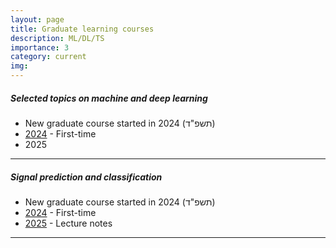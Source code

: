 ```yaml
---
layout: page
title: Graduate learning courses
description: ML/DL/TS
importance: 3
category: current
img:
---
```


##### Selected topics on machine and deep learning

* New graduate course started in 2024 (תשפ"ד)
* [2024](/suppl/ts1/ts1_main2024) - First-time
* 2025

---

##### Signal prediction and classification

* New graduate course started in 2024 (תשפ"ד)
* [2024](/suppl/ts2/ts2_main2024) - First-time
* [2025](https://bykhov.github.io/ts2025/) - Lecture notes

---
